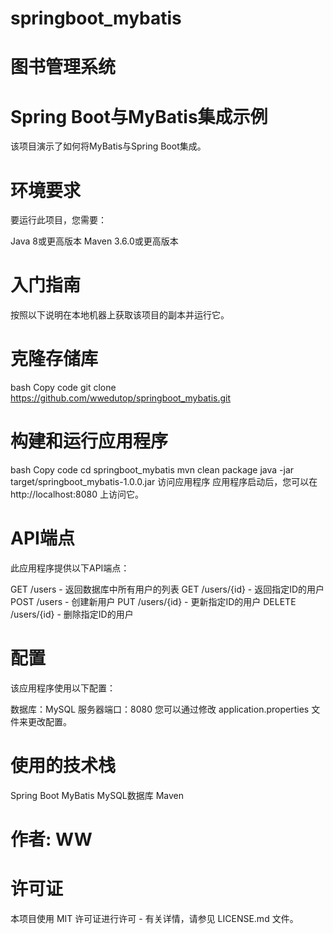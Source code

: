 # springboot_mybatis
# 图书管理系统

# Spring Boot与MyBatis集成示例
该项目演示了如何将MyBatis与Spring Boot集成。

# 环境要求
要运行此项目，您需要：

Java 8或更高版本
Maven 3.6.0或更高版本

# 入门指南
按照以下说明在本地机器上获取该项目的副本并运行它。

# 克隆存储库
bash
Copy code
git clone https://github.com/wwedutop/springboot_mybatis.git

# 构建和运行应用程序
bash
Copy code
cd springboot_mybatis
mvn clean package
java -jar target/springboot_mybatis-1.0.0.jar
访问应用程序
应用程序启动后，您可以在 http://localhost:8080 上访问它。

# API端点
此应用程序提供以下API端点：

GET /users - 返回数据库中所有用户的列表
GET /users/{id} - 返回指定ID的用户
POST /users - 创建新用户
PUT /users/{id} - 更新指定ID的用户
DELETE /users/{id} - 删除指定ID的用户
# 配置
该应用程序使用以下配置：

数据库：MySQL
服务器端口：8080
您可以通过修改 application.properties 文件来更改配置。

# 使用的技术栈
Spring Boot
MyBatis
MySQL数据库
Maven
# 作者: WW
# 许可证
本项目使用 MIT 许可证进行许可 - 有关详情，请参见 LICENSE.md 文件。

